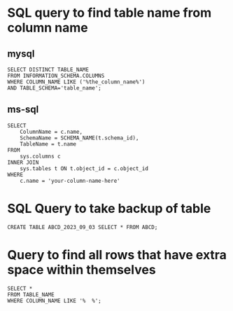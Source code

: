 # SQL query to find table name from column name

## mysql
```
SELECT DISTINCT TABLE_NAME 
FROM INFORMATION_SCHEMA.COLUMNS
WHERE COLUMN_NAME LIKE ('%the_column_name%')
AND TABLE_SCHEMA='table_name';
```

## ms-sql

```
SELECT
    ColumnName = c.name,
    SchemaName = SCHEMA_NAME(t.schema_id),
    TableName = t.name
FROM 
    sys.columns c
INNER JOIN 
    sys.tables t ON t.object_id = c.object_id
WHERE
    c.name = 'your-column-name-here'
```

# SQL Query to take backup of table
```
CREATE TABLE ABCD_2023_09_03 SELECT * FROM ABCD;
```


# Query to find all rows that have extra space within themselves
```
SELECT *
FROM TABLE_NAME
WHERE COLUMN_NAME LIKE '%  %';
```